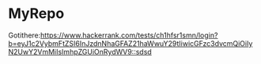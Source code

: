 # MyRepo
Gotithere:https://www.hackerrank.com/tests/ch1hfsr1smn/login?b=eyJ1c2VybmFtZSI6InJzdnNhaGFAZ21haWwuY29tIiwicGFzc3dvcmQiOiIyN2UwY2VmMiIsImhpZGUiOnRydWV9::sdsd
